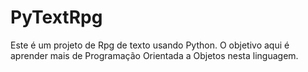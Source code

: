 # PyTextRpg

Este é um projeto de Rpg de texto usando Python. O objetivo aqui é aprender mais de Programação Orientada a Objetos nesta linguagem.
